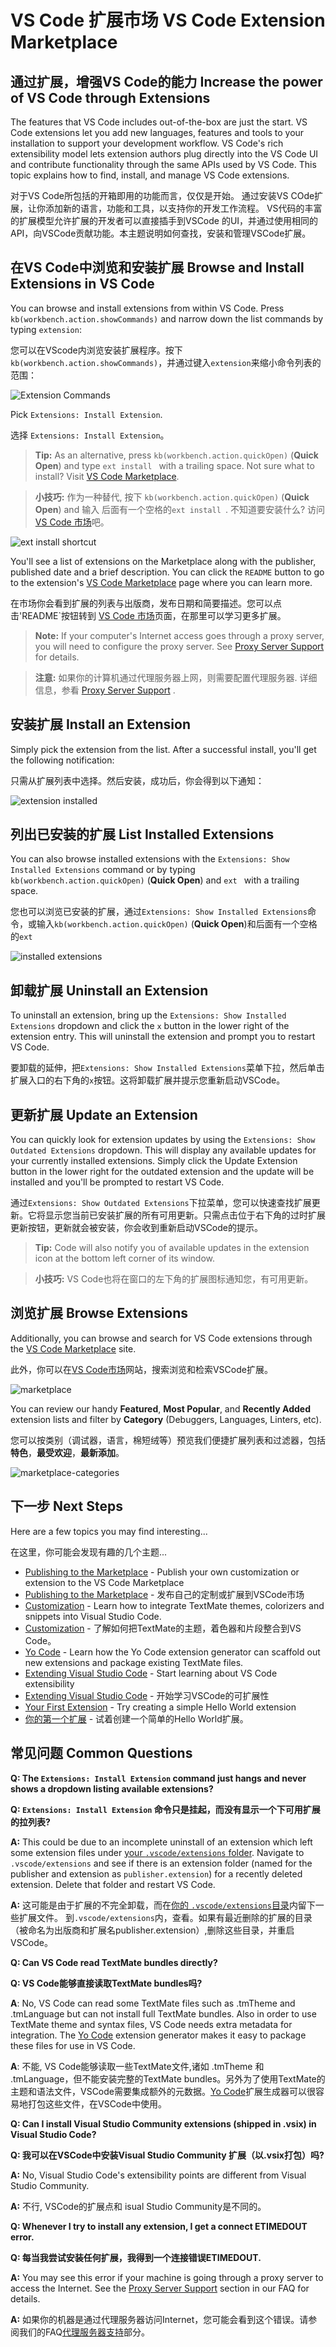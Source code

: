 # VS Code 扩展市场 VS Code Extension Marketplace

## 通过扩展，增强VS Code的能力 Increase the power of VS Code through Extensions

The features that VS Code includes out-of-the-box are just the start. VS Code extensions let you add new languages, features and tools to your installation to support your development workflow. VS Code's rich extensibility model lets extension authors plug directly into the VS Code UI and contribute functionality through the same APIs used by VS Code.  This topic explains how to find, install, and manage VS Code extensions.

对于VS Code所包括的开箱即用的功能而言，仅仅是开始。 通过安装VS COde扩展，让你添加新的语言，功能和工具，以支持你的开发工作流程。 VS代码的丰富的扩展模型允许扩展的开发者可以直接插手到VSCode 的UI，并通过使用相同的API，向VSCode贡献功能。本主题说明如何查找，安装和管理VSCode扩展。

## 在VS Code中浏览和安装扩展 Browse and Install Extensions in VS Code

You can browse and install extensions from within VS Code. Press `kb(workbench.action.showCommands)` and narrow down the list commands by typing `extension`:

您可以在VScode内浏览安装扩展程序。按下 `kb(workbench.action.showCommands)`，并通过键入`extension`来缩小命令列表的范围：

![Extension Commands](images/extension-gallery/f1extensions.png)

Pick `Extensions: Install Extension`.

选择 `Extensions: Install Extension`。

> **Tip:** As an alternative, press `kb(workbench.action.quickOpen)` (**Quick Open**) and type `ext install ` with a trailing space. Not sure what to install? Visit [VS Code Marketplace](https://marketplace.visualstudio.com/VSCode).

> **小技巧:** 作为一种替代, 按下 `kb(workbench.action.quickOpen)` (**Quick Open**) and 输入 后面有一个空格的`ext install `. 不知道要安装什么? 访问 [VS Code 市场](https://marketplace.visualstudio.com/VSCode)吧。

![ext install shortcut](images/extension-gallery/ext-install.png)

You'll see a list of extensions on the Marketplace along with the publisher, published date and a brief description.  You can click the `README` button to go to the extension's [VS Code Marketplace](https://marketplace.visualstudio.com/VSCode) page where you can learn more.

在市场你会看到扩展的列表与出版商，发布日期和简要描述。您可以点击'README`按钮转到 [VS Code 市场](https://marketplace.visualstudio.com/VSCode)页面，在那里可以学习更多扩展。

>**Note:** If your computer's Internet access goes through a proxy server, you will need to configure the proxy server. See [Proxy Server Support](/md/技术支持/常见问题.md#proxy-server-support) for details.

>**注意:** 如果你的计算机通过代理服务器上网，则需要配置代理服务器. 详细信息，参看 [Proxy Server Support](/md/技术支持/常见问题.md#proxy-server-support) .

## 安装扩展 Install an Extension

Simply pick the extension from the list. After a successful install, you'll get the following notification:

只需从扩展列表中选择。然后安装，成功后，你会得到以下通知：

![extension installed](images/extension-gallery/installed.png)

## 列出已安装的扩展 List Installed Extensions

You can also browse installed extensions with the `Extensions: Show Installed Extensions` command or by typing `kb(workbench.action.quickOpen)` (**Quick Open**) and `ext ` with a trailing space.

您也可以浏览已安装的扩展，通过`Extensions: Show Installed Extensions`命令，或输入`kb(workbench.action.quickOpen)` (**Quick Open**)和后面有一个空格的`ext ` 

![installed extensions](images/extension-gallery/installed-extensions.png)

## 卸载扩展 Uninstall an Extension

To uninstall an extension, bring up the `Extensions: Show Installed Extensions` dropdown and click the `x` button in the lower right of the extension entry. This will uninstall the extension and prompt you to restart VS Code.

要卸载的延伸，把`Extensions: Show Installed Extensions`菜单下拉，然后单击扩展入口的右下角的`x`按钮。这将卸载扩展并提示您重新启动VSCode。

## 更新扩展 Update an Extension

You can quickly look for extension updates by using the `Extensions: Show Outdated Extensions` dropdown.  This will display any available updates for your currently installed extensions. Simply click the Update Extension button in the lower right for the outdated extension and the update will be installed and you'll be prompted to restart VS Code.

通过`Extensions: Show Outdated Extensions`下拉菜单，您可以快速查找扩展更新。它将显示您当前已安装扩展的所有可用更新。只需点击位于右下角的过时扩展更新按钮，更新就会被安装，你会收到重新启动VSCode的提示。

> **Tip:** Code will also notify you of available updates in the extension icon at the bottom left corner of its window.

> **小技巧:** VS Code也将在窗口的左下角的扩展图标通知您，有可用更新。

## 浏览扩展 Browse Extensions

Additionally, you can browse and search for VS Code extensions through the [VS Code Marketplace](https://marketplace.visualstudio.com/VSCode) site.

此外，你可以在[VS Code市场](https://marketplace.visualstudio.com/VSCode)网站，搜索浏览和检索VSCode扩展。

![marketplace](images/extension-gallery/marketplace.png)

You can review our handy **Featured**, **Most Popular**, and **Recently Added** extension lists and filter by **Category** (Debuggers, Languages, Linters, etc).

您可以按类别（调试器，语言，棉短绒等）预览我们便捷扩展列表和过滤器，包括**特色**，**最受欢迎**，**最新添加**。


![marketplace-categories](images/extension-gallery/marketplace-categories.png)

## 下一步 Next Steps

Here are a few topics you may find interesting...

在这里，你可能会发现有趣的几个主题...

* [Publishing to the Marketplace](/md/工具/vse命令行工具.md) - Publish your own customization or extension to the VS Code Marketplace
* [Publishing to the Marketplace](/md/工具/vse命令行工具.md) - 发布自己的定制或扩展到VSCode市场
* [Customization](/md/定制化/概述.md) - Learn how to integrate TextMate themes, colorizers and snippets into Visual Studio Code.
* [Customization](/md/定制化/概述.md) - 了解如何把TextMate的主题，着色器和片段整合到VS Code。
* [Yo Code](/md/工具/yocode扩展生成器.md) - Learn how the Yo Code extension generator can scaffold out new extensions and package existing TextMate files.
* [Extending Visual Studio Code](/md/扩展/概述.md) - Start learning about VS Code extensibility
* [Extending Visual Studio Code](/md/扩展/概述.md) - 开始学习VSCode的可扩展性
* [Your First Extension](/md/扩展/范例-hello-world.md) - Try creating a simple Hello World extension
* [你的第一个扩展](/md/扩展/范例-hello-world.md) - 试着创建一个简单的Hello World扩展。

## 常见问题 Common Questions

**Q: The `Extensions: Install Extension` command just hangs and never shows a dropdown listing available extensions?**

**Q: `Extensions: Install Extension` 命令只是挂起，而没有显示一个下可用扩展的拉列表?**

**A:** This could be due to an incomplete uninstall of an extension which left some extension files under [your `.vscode/extensions` folder](/md/扩展/安装-扩展.md#your-extensions-folder).  Navigate to `.vscode/extensions` and see if there is an extension folder (named for the publisher and extension as `publisher.extension`) for a recently deleted extension.  Delete that folder and restart VS Code.

**A:** 这可能是由于扩展的不完全卸载，而在[你的 `.vscode/extensions`目录](/md/扩展/安装-扩展.md#your-extensions-folder)内留下一些扩展文件。 到`.vscode/extensions`内，查看。如果有最近删除的扩展的目录（被命名为出版商和扩展名publisher.extension）,删除这些目录，并重启VSCode。

**Q: Can VS Code read TextMate bundles directly?**

**Q: VS Code能够直接读取TextMate bundles吗?**

**A**: No, VS Code can read some TextMate files such as .tmTheme and .tmLanguage but can not install full TextMate bundles. Also in order to use TextMate theme and syntax files, VS Code needs extra metadata for integration.  The [Yo Code](/md/工具/yocode扩展生成器.md) extension generator makes it easy to package these files for use in VS Code.

**A**: 不能, VS Code能够读取一些TextMate文件,诸如 .tmTheme 和 .tmLanguage，但不能安装完整的TextMate bundles。另外为了使用TextMate的主题和语法文件，VSCode需要集成额外的元数据。[Yo Code](/md/工具/yocode扩展生成器.md)扩展生成器可以很容易地打包这些文件，在VSCode中使用。

**Q: Can I install Visual Studio Community extensions (shipped in .vsix) in Visual Studio Code?**

**Q: 我可以在VSCode中安装Visual Studio Community 扩展（以.vsix打包）吗?**

**A:** No, Visual Studio Code's extensibility points are different from Visual Studio Community.

**A:** 不行, VSCode的扩展点和 isual Studio Community是不同的。

**Q: Whenever I try to install any extension, I get a connect ETIMEDOUT error.**

**Q: 每当我尝试安装任何扩展，我得到一个连接错误ETIMEDOUT.**

**A:** You may see this error if your machine is going through a proxy server to access the Internet.  See the [Proxy Server Support](/md/技术支持/常见问题.md#proxy-server-support) section in our FAQ for details.

**A:** 如果你的机器是通过代理服务器访问Internet，您可能会看到这个错误。请参阅我们的FAQ[代理服务器支持](/md/技术支持/常见问题.md#proxy-server-support)部分。
